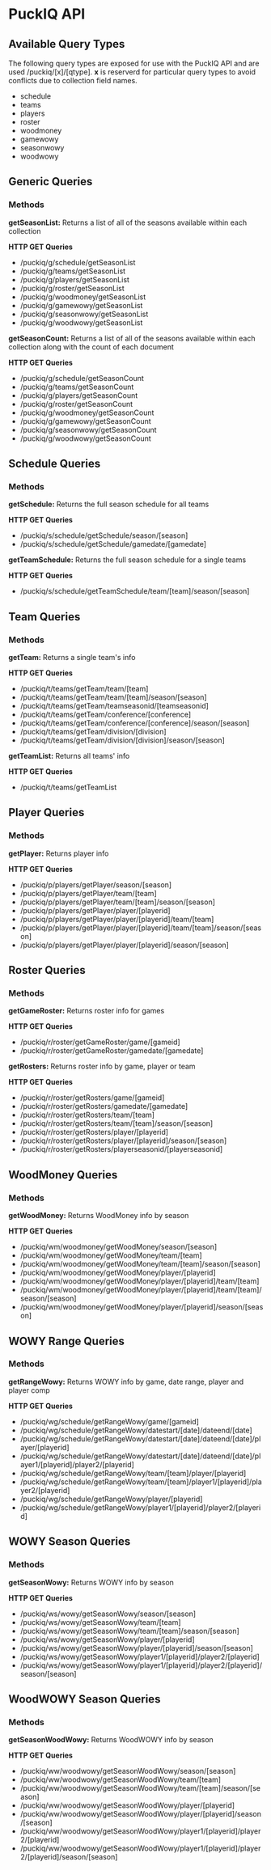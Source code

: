 # PuckIQ API

## Available Query Types

The following query types are exposed for use with the PuckIQ API and are used /puckiq/[x]/[qtype]. **x** is reserverd for particular query types to avoid conflicts due to collection field names.

- schedule
- teams
- players
- roster
- woodmoney
- gamewowy
- seasonwowy
- woodwowy

## Generic Queries

### Methods

**getSeasonList:** Returns a list of all of the seasons available within each collection

**HTTP GET Queries**

- /puckiq/g/schedule/getSeasonList
- /puckiq/g/teams/getSeasonList
- /puckiq/g/players/getSeasonList
- /puckiq/g/roster/getSeasonList
- /puckiq/g/woodmoney/getSeasonList
- /puckiq/g/gamewowy/getSeasonList
- /puckiq/g/seasonwowy/getSeasonList
- /puckiq/g/woodwowy/getSeasonList

**getSeasonCount:** Returns a list of all of the seasons available within each collection along with the count of each document

**HTTP GET Queries**

- /puckiq/g/schedule/getSeasonCount
- /puckiq/g/teams/getSeasonCount
- /puckiq/g/players/getSeasonCount
- /puckiq/g/roster/getSeasonCount
- /puckiq/g/woodmoney/getSeasonCount
- /puckiq/g/gamewowy/getSeasonCount
- /puckiq/g/seasonwowy/getSeasonCount
- /puckiq/g/woodwowy/getSeasonCount

## Schedule Queries

### Methods

**getSchedule:** Returns the full season schedule for all teams

**HTTP GET Queries**

- /puckiq/s/schedule/getSchedule/season/[season]
- /puckiq/s/schedule/getSchedule/gamedate/[gamedate]

**getTeamSchedule:** Returns the full season schedule for a single teams

**HTTP GET Queries**

- /puckiq/s/schedule/getTeamSchedule/team/[team]/season/[season]

## Team Queries

### Methods

**getTeam:** Returns a single team's info

**HTTP GET Queries**

- /puckiq/t/teams/getTeam/team/[team]
- /puckiq/t/teams/getTeam/team/[team]/season/[season]
- /puckiq/t/teams/getTeam/teamseasonid/[teamseasonid]
- /puckiq/t/teams/getTeam/conference/[conference]
- /puckiq/t/teams/getTeam/conference/[conference]/season/[season]
- /puckiq/t/teams/getTeam/division/[division]
- /puckiq/t/teams/getTeam/division/[division]/season/[season]

**getTeamList:** Returns all teams' info

**HTTP GET Queries**

- /puckiq/t/teams/getTeamList

## Player Queries

### Methods

**getPlayer:** Returns player info

**HTTP GET Queries**

- /puckiq/p/players/getPlayer/season/[season]
- /puckiq/p/players/getPlayer/team/[team]
- /puckiq/p/players/getPlayer/team/[team]/season/[season]
- /puckiq/p/players/getPlayer/player/[playerid]
- /puckiq/p/players/getPlayer/player/[playerid]/team/[team]
- /puckiq/p/players/getPlayer/player/[playerid]/team/[team]/season/[season]
- /puckiq/p/players/getPlayer/player/[playerid]/season/[season]

## Roster Queries

### Methods

**getGameRoster:** Returns roster info for games

**HTTP GET Queries**

- /puckiq/r/roster/getGameRoster/game/[gameid]
- /puckiq/r/roster/getGameRoster/gamedate/[gamedate]

**getRosters:** Returns roster info by game, player or team

**HTTP GET Queries**

- /puckiq/r/roster/getRosters/game/[gameid]
- /puckiq/r/roster/getRosters/gamedate/[gamedate]
- /puckiq/r/roster/getRosters/team/[team]
- /puckiq/r/roster/getRosters/team/[team]/season/[season]
- /puckiq/r/roster/getRosters/player/[playerid]
- /puckiq/r/roster/getRosters/player/[playerid]/season/[season]
- /puckiq/r/roster/getRosters/playerseasonid/[playerseasonid]

## WoodMoney Queries

### Methods

**getWoodMoney:** Returns WoodMoney info by season

**HTTP GET Queries**

- /puckiq/wm/woodmoney/getWoodMoney/season/[season]
- /puckiq/wm/woodmoney/getWoodMoney/team/[team]
- /puckiq/wm/woodmoney/getWoodMoney/team/[team]/season/[season]
- /puckiq/wm/woodmoney/getWoodMoney/player/[playerid]
- /puckiq/wm/woodmoney/getWoodMoney/player/[playerid]/team/[team]
- /puckiq/wm/woodmoney/getWoodMoney/player/[playerid]/team/[team]/season/[season]
- /puckiq/wm/woodmoney/getWoodMoney/player/[playerid]/season/[season]

## WOWY Range Queries

### Methods

**getRangeWowy:** Returns WOWY info by game, date range, player and player comp

**HTTP GET Queries**

- /puckiq/wg/schedule/getRangeWowy/game/[gameid]
- /puckiq/wg/schedule/getRangeWowy/datestart/[date]/dateend/[date]
- /puckiq/wg/schedule/getRangeWowy/datestart/[date]/dateend/[date]/player/[playerid]
- /puckiq/wg/schedule/getRangeWowy/datestart/[date]/dateend/[date]/player1/[playerid]/player2/[playerid]
- /puckiq/wg/schedule/getRangeWowy/team/[team]/player/[playerid]
- /puckiq/wg/schedule/getRangeWowy/team/[team]/player1/[playerid]/player2/[playerid]
- /puckiq/wg/schedule/getRangeWowy/player/[playerid]
- /puckiq/wg/schedule/getRangeWowy/player1/[playerid]/player2/[playerid]

## WOWY Season Queries

### Methods

**getSeasonWowy:** Returns WOWY info by season

**HTTP GET Queries**

- /puckiq/ws/wowy/getSeasonWowy/season/[season]
- /puckiq/ws/wowy/getSeasonWowy/team/[team]
- /puckiq/ws/wowy/getSeasonWowy/team/[team]/season/[season]
- /puckiq/ws/wowy/getSeasonWowy/player/[playerid]
- /puckiq/ws/wowy/getSeasonWowy/player/[playerid]/season/[season]
- /puckiq/ws/wowy/getSeasonWowy/player1/[playerid]/player2/[playerid]
- /puckiq/ws/wowy/getSeasonWowy/player1/[playerid]/player2/[playerid]/season/[season]

## WoodWOWY Season Queries

### Methods

**getSeasonWoodWowy:** Returns WoodWOWY info by season

**HTTP GET Queries**

- /puckiq/ww/woodwowy/getSeasonWoodWowy/season/[season]
- /puckiq/ww/woodwowy/getSeasonWoodWowy/team/[team]
- /puckiq/ww/woodwowy/getSeasonWoodWowy/team/[team]/season/[season]
- /puckiq/ww/woodwowy/getSeasonWoodWowy/player/[playerid]
- /puckiq/ww/woodwowy/getSeasonWoodWowy/player/[playerid]/season/[season]
- /puckiq/ww/woodwowy/getSeasonWoodWowy/player1/[playerid]/player2/[playerid]
- /puckiq/ww/woodwowy/getSeasonWoodWowy/player1/[playerid]/player2/[playerid]/season/[season]